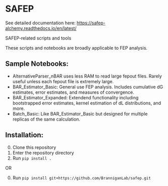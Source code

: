 # SAFEP
See detailed documentation here: https://safep-alchemy.readthedocs.io/en/latest/

SAFEP-related scripts and tools

These scripts and notebooks are broadly applicable to FEP analysis.

## Sample Notebooks:
-  AlternativeParser_nBAR uses less RAM to read large fepout files. Rarely useful unless each fepout file is extremely large.
- BAR_Estimator_Basic: General use FEP analysis. Includes cumulative dG estimates, error estimates, and measures of convergence.
- BAR_Estimator_Expanded: Extendend functionality including bootstrapped error estimates, kernel estimation of dL distributions, and more.
- Batch_Basic: Like BAR_Estimator_Basic but designed for multiple replicas of the same calculation.


## Installation:
0. Clone this repository
1. Enter the repository directory
2. Run ``` pip install . ```

OR

0. Run ``` pip install git+https://github.com/BranniganLab/safep.git ```

